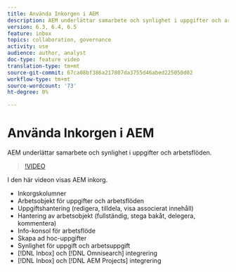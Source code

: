 ```yaml
---
title: Använda Inkorgen i AEM
description: AEM underlättar samarbete och synlighet i uppgifter och arbetsflöden.
version: 6.3, 6.4, 6.5
feature: inbox
topics: collaboration, governance
activity: use
audience: author, analyst
doc-type: feature video
translation-type: tm+mt
source-git-commit: 67ca08bf386a217807da3755d46abed225050d02
workflow-type: tm+mt
source-wordcount: '73'
ht-degree: 0%

---
```



# Använda Inkorgen i AEM

AEM underlättar samarbete och synlighet i uppgifter och arbetsflöden.

>[!VIDEO](https://video.tv.adobe.com/v/16827/?quality=12&learn=on)

I den här videon visas AEM inkorg.

* Inkorgskolumner
* Arbetsobjekt för uppgifter och arbetsflöden
* Uppgiftshantering (redigera, tilldela, visa associerat innehåll)
* Hantering av arbetsobjekt (fullständig, stega bakåt, delegera, kommentera)
* Info-konsol för arbetsflöde
* Skapa ad hoc-uppgifter
* Synlighet för uppgift och arbetsuppgift
* [!DNL Inbox] och  [!DNL Omnisearch] integrering
* [!DNL Inbox] och  [!DNL AEM Projects] integrering
